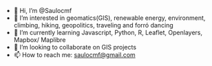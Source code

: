- 👋 Hi, I’m @Saulocmf
- 👀 I’m interested in geomatics(GIS), renewable energy, environment, climbing, hiking, geopolitics, traveling and forró dancing
- 🌱 I’m currently learning Javascript, Python, R, Leaflet, Openlayers, Mapbox/ Maplibre
- 💞️ I’m looking to collaborate on GIS projects
- 📫 How to reach me: saulocmf@gmail.com

<!---
Saulocmf/Saulocmf is a ✨ special ✨ repository because its `README.md` (this file) appears on your GitHub profile.
You can click the Preview link to take a look at your changes.
--->
